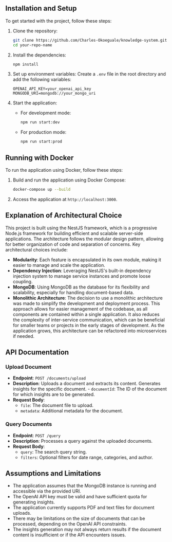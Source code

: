 ## Installation and Setup

To get started with the project, follow these steps:

1. Clone the repository:
   ```bash
   git clone https://github.com/Charles-Okoeguale/knowledge-system.git
   cd your-repo-name
   ```

2. Install the dependencies:
   ```bash
   npm install
   ```

3. Set up environment variables:
   Create a `.env` file in the root directory and add the following variables:
   ```
   OPENAI_API_KEY=your_openai_api_key
   MONGODB_URI=mongodb://your_mongo_uri
   ```

4. Start the application:
   - For development mode:
     ```bash
     npm run start:dev
     ```
   - For production mode:
     ```bash
     npm run start:prod
     ```

## Running with Docker

To run the application using Docker, follow these steps:

1. Build and run the application using Docker Compose:
   ```bash
   docker-compose up --build
   ```

2. Access the application at `http://localhost:3000`.

## Explanation of Architectural Choice

This project is built using the NestJS framework, which is a progressive Node.js framework for building efficient and scalable server-side applications. The architecture follows the modular design pattern, allowing for better organization of code and separation of concerns. Key architectural choices include:

- **Modularity**: Each feature is encapsulated in its own module, making it easier to manage and scale the application.
- **Dependency Injection**: Leveraging NestJS's built-in dependency injection system to manage service instances and promote loose coupling.
- **MongoDB**: Using MongoDB as the database for its flexibility and scalability, especially for handling document-based data.
- **Monolithic Architecture**: The decision to use a monolithic architecture was made to simplify the development and deployment process. This approach allows for easier management of the codebase, as all components are contained within a single application. It also reduces the complexity of inter-service communication, which can be beneficial for smaller teams or projects in the early stages of development. As the application grows, this architecture can be refactored into microservices if needed.

## API Documentation

### Upload Document
- **Endpoint**: `POST /documents/upload`
- **Description**: Uploads a document and extracts its content. Generates insights for the specific document.  - `documentId`: The ID of the document for which insights are to be generated.
- **Request Body**:
  - `file`: The document file to upload.
  - `metadata`: Additional metadata for the document.


### Query Documents
- **Endpoint**: `POST /query`
- **Description**: Processes a query against the uploaded documents.
- **Request Body**:
  - `query`: The search query string.
  - `filters`: Optional filters for date range, categories, and author.

## Assumptions and Limitations
- The application assumes that the MongoDB instance is running and accessible via the provided URI.
- The OpenAI API key must be valid and have sufficient quota for generating insights.
- The application currently supports PDF and text files for document uploads.
- There may be limitations on the size of documents that can be processed, depending on the OpenAI API constraints.
- The insights generation may not always return results if the document content is insufficient or if the API encounters issues.
